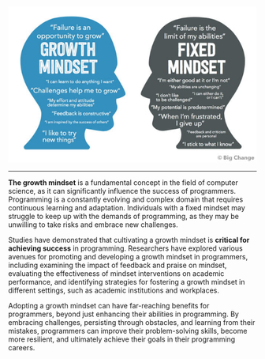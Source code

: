 
![Growth-Mindset IMG](./img/Growth-Mindset.jpg)
******

**The growth mindset** is a fundamental concept in the field of computer science, as it can significantly influence the success of programmers. Programming is a constantly evolving and complex domain that requires continuous learning and adaptation. Individuals with a fixed mindset may struggle to keep up with the demands of programming, as they may be unwilling to take risks and embrace new challenges.

Studies have demonstrated that cultivating a growth mindset is **critical for achieving success** in programming. Researchers have explored various avenues for promoting and developing a growth mindset in programmers, including examining the impact of feedback and praise on mindset, evaluating the effectiveness of mindset interventions on academic performance, and identifying strategies for fostering a growth mindset in different settings, such as academic institutions and workplaces.

Adopting a growth mindset can have far-reaching benefits for programmers, beyond just enhancing their abilities in programming. By embracing challenges, persisting through obstacles, and learning from their mistakes, programmers can improve their problem-solving skills, become more resilient, and ultimately achieve their goals in their programming careers.
